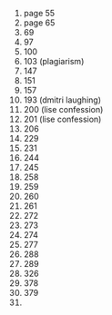 1. page 55
2. page 65
3. 69
4. 97
5. 100
6. 103 (plagiarism)
7. 147
8. 151
9. 157
10. 193 (dmitri laughing)
11. 200 (lise confession)
12. 201 (lise confession)
13. 206
14. 229
15. 231
16. 244
17. 245
18. 258
19. 259
20. 260
21. 261
22. 272
23. 273
24. 274
25. 277
26. 288
27. 289
28. 326
29. 378
30. 379
31. 